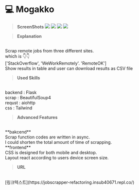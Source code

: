 # 💻 Mogakko

> **ScreenShots**
![](https://images.velog.io/images/insub4067/post/d42d1b48-2b79-4c27-918f-bb2bc7012880/%E1%84%89%E1%85%B3%E1%84%8F%E1%85%B3%E1%84%85%E1%85%B5%E1%86%AB%E1%84%89%E1%85%A3%E1%86%BA%202022-01-13%20%E1%84%8B%E1%85%A9%E1%84%92%E1%85%AE%205.35.26.png)
![](https://images.velog.io/images/insub4067/post/587d0206-00a1-41c7-83e7-aa975a089667/%E1%84%89%E1%85%B3%E1%84%8F%E1%85%B3%E1%84%85%E1%85%B5%E1%86%AB%E1%84%89%E1%85%A3%E1%86%BA%202022-01-13%20%E1%84%8B%E1%85%A9%E1%84%92%E1%85%AE%205.35.34.png)
![](https://images.velog.io/images/insub4067/post/885b0a6f-87c9-4cde-9bad-589da2c2dc15/%E1%84%89%E1%85%B3%E1%84%8F%E1%85%B3%E1%84%85%E1%85%B5%E1%86%AB%E1%84%89%E1%85%A3%E1%86%BA%202022-01-13%20%E1%84%8B%E1%85%A9%E1%84%92%E1%85%AE%205.45.56.png)
![](https://images.velog.io/images/insub4067/post/96fe3314-3459-4f42-96ce-3abea5c8cd4b/%E1%84%89%E1%85%B3%E1%84%8F%E1%85%B3%E1%84%85%E1%85%B5%E1%86%AB%E1%84%89%E1%85%A3%E1%86%BA%202022-01-13%20%E1%84%8B%E1%85%A9%E1%84%92%E1%85%AE%205.46.03.png)

> **Explanation**
<br>
Scrap remote jobs from three different sites. 
<br>
which is 👇👇
<br>
['StackOverflow', 'WeWorkRemotely'. 'RemoteOK']
<br>
Show results in table and user can download results as CSV file

> **Used Skills**
<br>
backend : Flask
<br>
scrap : BeautifulSoup4
<br>
requst : aiohttp
<br>
css : Tailwind

> **Advanced Features**
<br>
**bakcend**
<br>
Scrap function codes are written in async.
<br>
I could shorten the total amount of time of scrapping.
<br>
**frontend**
<br>
CSS is designed for both mobile and desktop.
<br>
Layout react according to users device screen size.
<br>

> **URL**
<br>
[링크텍스트](https://jobscrapper-refactoring.insub40671.repl.co/)
